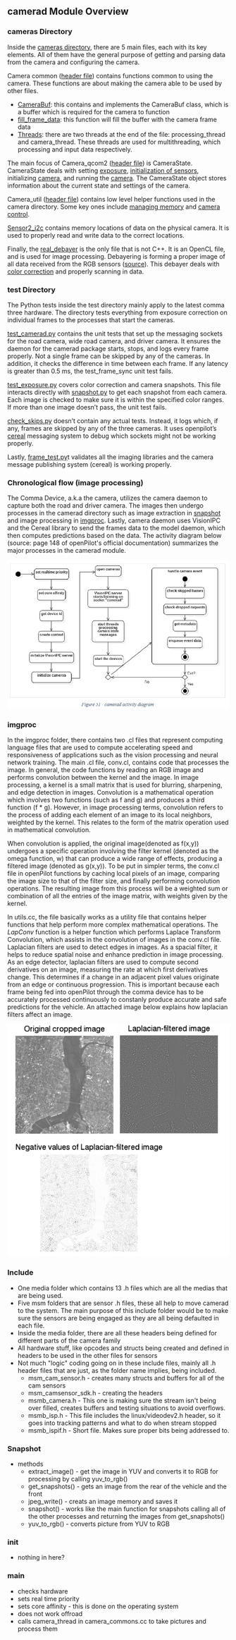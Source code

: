## camerad Module Overview

### cameras Directory
Inside the [cameras directory](https://github.com/commaai/openpilot/tree/master/system/camerad/cameras), there are 5 main files, each with its key elements. 
All of them have the general purpose of getting and parsing data from the camera 
and configuring the camera.

Camera common ([header file](https://github.com/commaai/openpilot/blob/master/system/camerad/cameras/camera_common.h)) contains functions common to using the camera. 
These functions are about making the camera able to be used by other files.
* [CameraBuf](https://github.com/commaai/openpilot/blob/master/system/camerad/cameras/camera_common.cc#L106): this contains and implements the CameraBuf class, which is a buffer 
which is required for the camera to function
* [fill_frame_data](https://github.com/commaai/openpilot/blob/master/system/camerad/cameras/camera_common.cc#L150): this function will fill the buffer with the camera frame data
* [Threads](https://github.com/commaai/openpilot/blob/master/system/camerad/cameras/camera_common.cc#L304): there are two threads at the end of the file: processing_thread and camera_thread. These threads are used for multithreading, which processing and input data respectively.

The main focus of Camera_qcom2 ([header file](https://github.com/commaai/openpilot/blob/master/system/camerad/cameras/camera_qcom2.h)) is CameraState. CameraState deals with 
setting [exposure](https://github.com/commaai/openpilot/blob/master/system/camerad/cameras/camera_qcom2.cc#L1036), 
[initialization of sensors](https://github.com/commaai/openpilot/blob/master/system/camerad/cameras/camera_qcom2.cc#L200), 
initializing [camera](https://github.com/commaai/openpilot/blob/master/system/camerad/cameras/camera_qcom2.cc#L589), and running the 
[camera](https://github.com/commaai/openpilot/blob/master/system/camerad/cameras/camera_qcom2.cc#L1249). The CameraState object stores information about the current state and 
settings of the camera.

Camera_util ([header file](https://github.com/commaai/openpilot/blob/master/system/camerad/cameras/camera_util.h)) contains low level helper functions used in the camera 
directory. Some key ones include [managing memory](https://github.com/commaai/openpilot/blob/master/system/camerad/cameras/camera_util.cc#L123) 
and [camera control](https://github.com/commaai/openpilot/blob/master/system/camerad/cameras/camera_util.cc#L12).

[Sensor2_i2c](https://github.com/commaai/openpilot/blob/master/system/camerad/cameras/sensor2_i2c.h) contains memory locations of data on the physical camera. It 
is used to properly read and write data to the correct locations.

Finally, the [real_debayer](https://github.com/commaai/openpilot/blob/master/system/camerad/cameras/real_debayer.cl) is the only file that is not C++. It is an OpenCL file, 
and is used for image processing. Debayering is forming a proper image of all data 
received from the RGB sensors ([source](https://www.altairastro.help/why_debayer_before_stacking/)). This debayer deals with [color correction](https://github.com/commaai/openpilot/blob/master/system/camerad/cameras/real_debayer.cl#L9) 
and properly scanning in data.

### test Directory
The Python tests inside the test directory mainly apply to the latest comma three hardware. The directory tests everything from exposure correction on individual frames to the processes that start the cameras. 

[test_camerad.py](https://github.com/commaai/openpilot/blob/master/system/camerad/test/test_camerad.py) contains the unit tests that set up the messaging sockets for the road camera, wide road camera, and driver camera. It ensures the daemon for the camerad package starts, stops, and logs every frame properly. Not a single frame can be skipped by any of the cameras. In addition, it checks the difference in time between each frame. If any latency is greater than 0.5 ms, the test_frame_sync unit test fails.

[test_exposure.py](https://github.com/commaai/openpilot/blob/master/system/camerad/test/test_exposure.py) covers color correction and camera snapshots. This file interacts directly with [snapshot.py](https://github.com/commaai/openpilot/blob/10085d1e3f61b472c4f25cd3e98d5ee83b40d4eb/system/camerad/snapshot/snapshot.py#L54) to get each snapshot from each camera. Each image is checked to make sure it is within the specified color ranges. If more than one image doesn’t pass, the unit test fails.

[check_skips.py](https://github.com/commaai/openpilot/blob/master/system/camerad/test/check_skips.py) doesn’t contain any actual tests. Instead, it logs which, if any, frames are skipped by any of the three cameras. It uses openpilot’s [cereal](https://github.com/commaai/cereal) messaging system to debug which sockets might not be working properly.

Lastly, [frame_test.py](https://github.com/commaai/openpilot/blob/master/system/camerad/test/frame_test.py)t validates all the imaging libraries and the camera message publishing system (cereal) is working properly.

### Chronological flow (image processing)
The Comma Device, a.k.a the camera, utilizes the camera daemon to capture both the road and driver camera. The images then undergo processes in the camerad directory such as image extraction in [snapshot](https://github.com/commaai/openpilot/tree/master/system/camerad/snapshot) and image processing in [imgproc](https://github.com/commaai/openpilot/tree/master/system/camerad/imgproc). Lastly, camera daemon uses VisionIPC and the Cereal library to send the frames data to the model daemon, which then computes predictions based on the data. The activity diagram below (source: page 148 of openPilot's official documentation) summarizes the major processes in the camerad module.

![camerad activity diagram](chronological-flowchart.png)

### imgproc
In the imgproc folder, there contains two .cl files that represent computing language files that are used to compute accelerating speed and responsiveness of applications such as the vision processing and neural network training. The main .cl file, conv.cl, contains code that processes the image. In general, the code functions by reading an RGB image and performs convolution between the kernel and the image. In image processing, a kernel is a small matrix that is used for blurring, sharpening, and edge detection in images. Convolution is a mathematical operation which involves two functions (such as f and g) and produces a third function (f \* g). However, in image processing terms, convolution refers to the process of adding each element of an image to its local neighbors, weighted by the kernel. This relates to the form of the matrix operation used in mathematical convolution.

When convolution is applied, the original image(denoted as f(x,y)) undergoes a specific operation involving the filter kernel (denoted as the omega function, w) that can produce a wide range of effects, producing a filtered image (denoted as g(x,y)). To be put in simpler terms, the conv.cl file in openPilot functions by caching local pixels of an image, comparing the image size to that of the filter size, and finally performing convolution operations. The resulting image from this process will be a weighted sum or combination of all the entries of the image matrix, with weights given by the kernel.

In utils.cc, the file basically works as a utility file that contains helper functions that help perform more complex mathematical operations. The *LapConv* function is a helper function which performs Laplace Transform Convolution, which assists in the convolution of images in the conv.cl file. Laplacian filters are used to detect edges in images. As a spacial filter, it helps to reduce spatial noise and enhance prediction in image processing. As an edge detector, laplacian filters are used to compute second derivatives on an image, measuring the rate at which first derivatives change. This determines if a change in an adjacent pixel values originate from an edge or continuous progression. This is important because each frame being fed into openPilot through the comma device has to be accurately processed continuously to constanly produce accurate and safe predictions for the vehicle. An attached image below explains how laplacian filters affect an image.

![Laplace image](laplace-image.png)

### Include
* One media folder which contains 13 .h files which are all the medias that are being used. 
* Five msm folders that are sensor .h files, these all help to move camerad to the system. The main purpose of this include folder would be to make sure the sensors are being engaged as they are all being defaulted in each file. 
* Inside the media folder, there are all these headers being defined for different parts of the camera family
* All hardware stuff, like opcodes and structs being created and defined in headers to be used in the other files for sensors
* Not much "logic" coding going on in these include files, mainly all .h header files that are just, as the folder name implies, being included.
    * msm_cam_sensor.h - creates many structs and buffers for all of the cam sensors
    * msm_camsensor_sdk.h - creating the headers
    * msmb_camera.h - This one is making sure the stream isn't being over filled, creates buffers and testing situations to avoid overflows.
    * msmb_isp.h - This file includes the linux/videodev2.h header, so it goes into tracking patterns and what to do when stream stopped
    * msmb_ispif.h - Short file. Makes sure proper bits being addressed to. 

### Snapshot
* methods
  * extract_image() - get the image in YUV and converts it to RGB for processing by calling yuv_to_rgb()
  * get_snapshots() - gets an image from the rear of the vehicle and the front
  * jpeg_write() - creats an image memory and saves it
  * snapshot() - works like the main function for snapshots calling all of the other processes and returning the images from get_snapshots()
  * yuv_to_rgb() - converts picture from YUV to RGB

### init
* nothing in here?

### main
* checks hardware
* sets real time priority
* sets core affinity - this is done on the operating system
* does not work offroad
* calls camera_thread in camera_commons.cc to take pictures and process them
